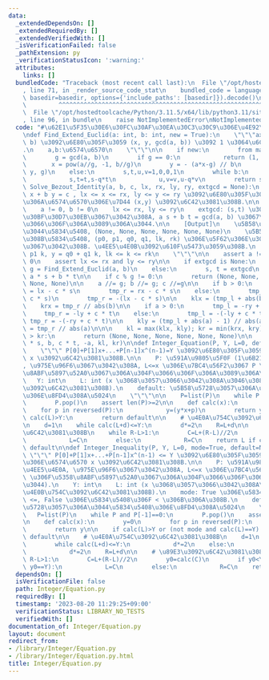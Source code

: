 ```yaml
---
data:
  _extendedDependsOn: []
  _extendedRequiredBy: []
  _extendedVerifiedWith: []
  _isVerificationFailed: false
  _pathExtension: py
  _verificationStatusIcon: ':warning:'
  attributes:
    links: []
  bundledCode: "Traceback (most recent call last):\n  File \"/opt/hostedtoolcache/Python/3.11.5/x64/lib/python3.11/site-packages/onlinejudge_verify/documentation/build.py\"\
    , line 71, in _render_source_code_stat\n    bundled_code = language.bundle(stat.path,\
    \ basedir=basedir, options={'include_paths': [basedir]}).decode()\n          \
    \         ^^^^^^^^^^^^^^^^^^^^^^^^^^^^^^^^^^^^^^^^^^^^^^^^^^^^^^^^^^^^^^^^^^^^^^^^^^^^^^^^^\n\
    \  File \"/opt/hostedtoolcache/Python/3.11.5/x64/lib/python3.11/site-packages/onlinejudge_verify/languages/python.py\"\
    , line 96, in bundle\n    raise NotImplementedError\nNotImplementedError\n"
  code: "#\u62E1\u5F35\u30E6\u30FC\u30AF\u30EA\u30C3\u30C9\u306E\u4E92\u9664\u6CD5\
    \ndef Find_Extend_Euclid(a: int, b: int, new = True):\n    \"\"\"ax+by=gcd(a,\
    \ b) \u3092\u6E80\u305F\u3059 (x, y, gcd(a, b)) \u3092 1 \u3064\u6C42\u3081\u308B\
    .\n    a,b:\u6574\u6570\n    \"\"\"\n\n    if new:\n        from math import gcd\n\
    \        g = gcd(a, b)\n        if g == 0:\n            return (1, 0, 0)\n\n \
    \       x = pow(a//g, -1, b//g)\n        y = - (a*x-g) // b\n        return (x,\
    \ y, g)\n    else:\n        s,t,u,v=1,0,0,1\n        while b:\n            q,a,b=a//b,b,a%b\n\
    \            s,t=t,s-q*t\n            u,v=v,u-q*v\n        return s,u,a\n\ndef\
    \ Solve_Bezout_Identity(a, b, c, lx, rx, ly, ry, extgcd = None):\n    \"\"\" a\
    \ x + b y = c , lx <= x <= rx, ly <= y <= ry \u3092\u6E80\u305F\u3059\u3088\u3046\
    \u306A\u6574\u6570\u306E\u7D44 (x,y) \u3092\u6C42\u3081\u308B.\n\n    [Input]\n\
    \    a != 0, b != 0\n    lx <= rx, ly <= ry\n    extgcd: (s,t) \u306E\u5F62\u306E\
    \u30BF\u30D7\u30EB\u3067\u3042\u308A, a s + b t = gcd(a, b) \u3067\u306A\u304F\
    \u3066\u306F\u306A\u3089\u306A\u3044.\n\n    [Output]\n    \u5B58\u5728\u3057\u306A\
    \u3044\u5834\u5408, (None, None, None, None, None, None)\n    \u5B58\u5728\u3059\
    \u308B\u5834\u5408, (p0, p1, q0, q1, lk, rk) \u306E\u5F62\u306E\u30BF\u30D7\u30EB\
    \u3067\u3042\u308B. \u4EE5\u4E0B\u3092\u610F\u5473\u3059\u308B.\n    x = p0 +\
    \ p1 k, y = q0 + q1 k, lk <= k <= rk\n    \"\"\"\n\n    assert a != 0 and b !=\
    \ 0\n    assert lx <= rx and ly <= ry\n\n    if extgcd is None:\n        s, t,\
    \ g = Find_Extend_Euclid(a, b)\n    else:\n        s, t = extgcd\n        g =\
    \ a * s + b * t\n\n    if c % g != 0:\n        return (None, None, None, None,\
    \ None, None)\n\n    a //= g; b //= g; c //=g\n\n    if b > 0:\n        tmp_l\
    \ = lx - c * s\n        tmp_r = rx - c * s\n    else:\n        tmp_l = -(rx -\
    \ c * s)\n        tmp_r = -(lx - c * s)\n\n    klx = (tmp_l + abs(b) - 1) // abs(b)\n\
    \    krx = tmp_r // abs(b)\n\n    if a > 0:\n        tmp_l = -ry + c * t\n   \
    \     tmp_r = -ly + c * t\n    else:\n        tmp_l = -(-ly + c * t)\n       \
    \ tmp_r = -(-ry + c * t)\n\n    kly = (tmp_l + abs(a) - 1) // abs(a)\n    kry\
    \ = tmp_r // abs(a)\n\n\n    kl = max(klx, kly); kr = min(krx, kry)\n    if kl\
    \ > kr:\n        return (None, None, None, None, None, None)\n\n    return (c\
    \ * s, b, c * t, -a, kl, kr)\n\ndef Integer_Equation(P, Y, L=0, default=None):\n\
    \    \"\"\" P[0]+P[1]x+...+P[n-1]x^(n-1)=Y \u3092\u6E80\u305F\u3059\u6574\u6570\
    \ x \u3092\u6C42\u3081\u308B.\n\n    P: \u591A\u9805\u5F0F (1\u6B21\u4EE5\u4E0A\
    , \u975E\u96F6\u3067\u3042\u308A, L<=x \u306E\u7BC4\u56F2\u3067 P \u306F\u5358\
    \u8ABF\u5897\u52A0\u3067\u306A\u304F\u3066\u306F\u306A\u3089\u306A\u3044).\n \
    \   Y: int\n    L: int (x \u3068\u3057\u3066\u3042\u308A\u3046\u308B\u4E0B\u754C\
    \u3092\u6C42\u3081\u308B).\n    default: \u5B58\u5728\u3057\u306A\u3044\u5834\u5408\
    \u306E\u8FD4\u308A\u5024\n    \"\"\"\n\n    P=list(P)\n    while P and P[-1]==0:\n\
    \        P.pop()\n    assert len(P)>=2\n\n    def calc(x):\n        y=0\n    \
    \    for p in reversed(P):\n            y=(y*x+p)\n        return y\n\n    if\
    \ calc(L)>Y:\n        return default\n\n    # \u4E0A\u754C\u3092\u6C42\u3081\u308B\
    \n    d=1\n    while calc(L+d)<=Y:\n        d*=2\n    R=L+d\n\n    # \u89E3\u3092\
    \u6C42\u3081\u308B\n    while R-L>1:\n        C=L+(R-L)//2\n        if calc(C)<=Y:\n\
    \            L=C\n        else:\n            R=C\n    return L if calc(L)==Y else\
    \ default\n\ndef Integer_Inequality(P, Y, L=0, mode=True, default=None):\n   \
    \ \"\"\" P[0]+P[1]x+...+P[n-1]x^(n-1) <= Y \u3092\u6E80\u305F\u3059\u6700\u5927\
    \u306E\u6574\u6570 x \u3092\u6C42\u3081\u308B.\n\n    P: \u591A\u9805\u5F0F (1\u6B21\
    \u4EE5\u4E0A, \u975E\u96F6\u3067\u3042\u308A, L<=x \u306E\u7BC4\u56F2\u3067 P\
    \ \u306F\u5358\u8ABF\u5897\u52A0\u3067\u306A\u304F\u3066\u306F\u306A\u3089\u306A\
    \u3044).\n    Y: int\n    L: int (x \u3068\u3057\u3066\u3042\u308A\u3046\u308B\
    \u4E0B\u754C\u3092\u6C42\u3081\u308B).\n    mode: True \u306E\u5834\u5408\u306F\
    \ <=, False \u306E\u5834\u5408\u306F < \u306B\u306A\u308B.\n    default: \u5B58\
    \u5728\u3057\u306A\u3044\u5834\u5408\u306E\u8FD4\u308A\u5024\n    \"\"\"\n\n \
    \   P=list(P)\n    while P and P[-1]==0:\n        P.pop()\n    assert len(P)>=2\n\
    \n    def calc(x):\n        y=0\n        for p in reversed(P):\n            y=(y*x+p)\n\
    \        return y\n\n    if calc(L)>Y or (not mode and calc(L)==Y):\n        return\
    \ default\n\n    # \u4E0A\u754C\u3092\u6C42\u3081\u308B\n    d=1\n    if mode:\n\
    \        while calc(L+d)<=Y:\n            d*=2\n    else:\n        while calc(L+d)<Y:\n\
    \            d*=2\n    R=L+d\n\n    # \u89E3\u3092\u6C42\u3081\u308B\n    while\
    \ R-L>1:\n        C=L+(R-L)//2\n        y0=calc(C)\n        if y0<Y or (mode and\
    \ y0==Y):\n            L=C\n        else:\n            R=C\n    return L\n"
  dependsOn: []
  isVerificationFile: false
  path: Integer/Equation.py
  requiredBy: []
  timestamp: '2023-08-20 11:29:25+09:00'
  verificationStatus: LIBRARY_NO_TESTS
  verifiedWith: []
documentation_of: Integer/Equation.py
layout: document
redirect_from:
- /library/Integer/Equation.py
- /library/Integer/Equation.py.html
title: Integer/Equation.py
---
```

